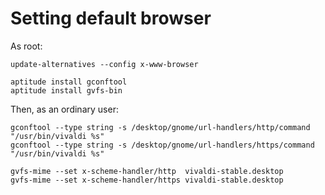 Setting default browser
=======================

As root:

    update-alternatives --config x-www-browser

    aptitude install gconftool
    aptitude install gvfs-bin
    
Then, as an ordinary user:

    gconftool --type string -s /desktop/gnome/url-handlers/http/command  "/usr/bin/vivaldi %s"
    gconftool --type string -s /desktop/gnome/url-handlers/https/command "/usr/bin/vivaldi %s"

    gvfs-mime --set x-scheme-handler/http  vivaldi-stable.desktop
    gvfs-mime --set x-scheme-handler/https vivaldi-stable.desktop

